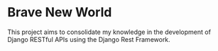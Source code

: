 # Brave New World

This project aims to consolidate my knowledge in the development of Django RESTful APIs using the Django Rest Framework.

